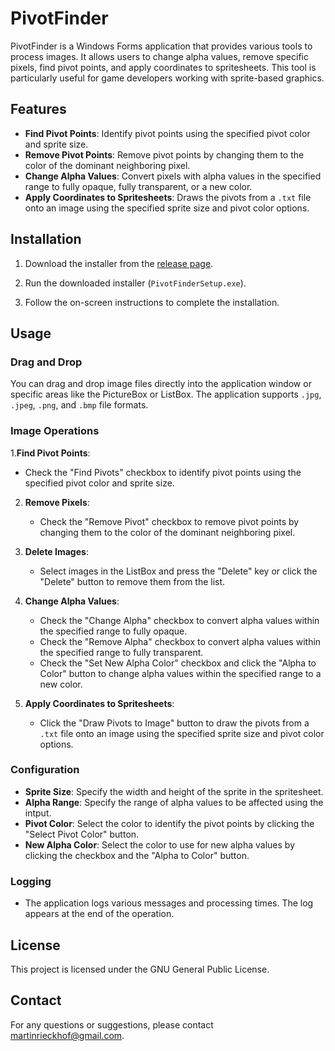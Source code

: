 # PivotFinder

PivotFinder is a Windows Forms application that provides various tools to process images. It allows users to change alpha values, remove specific pixels, find pivot points, and apply coordinates to spritesheets. This tool is particularly useful for game developers working with sprite-based graphics.

## Features

- **Find Pivot Points**: Identify pivot points using the specified pivot color and sprite size.
- **Remove Pivot Points**: Remove pivot points by changing them to the color of the dominant neighboring pixel.
- **Change Alpha Values**: Convert pixels with alpha values in the specified range to fully opaque, fully transparent, or a new color.
- **Apply Coordinates to Spritesheets**: Draws the pivots from a `.txt` file onto an image using the specified sprite size and pivot color options.

## Installation

1. Download the installer from the [release page](https://github.com/yourusername/PivotFinder/releases).

2. Run the downloaded installer (`PivotFinderSetup.exe`).

3. Follow the on-screen instructions to complete the installation.

## Usage

### Drag and Drop

You can drag and drop image files directly into the application window or specific areas like the PictureBox or ListBox. The application supports `.jpg`, `.jpeg`, `.png`, and `.bmp` file formats.

### Image Operations

1.**Find Pivot Points**:
   - Check the "Find Pivots" checkbox to identify pivot points using the specified pivot color and sprite size.

2. **Remove Pixels**:
   - Check the "Remove Pivot" checkbox to remove pivot points by changing them to the color of the dominant neighboring pixel.


3. **Delete Images**:
   - Select images in the ListBox and press the "Delete" key or click the "Delete" button to remove them from the list.

4. **Change Alpha Values**:
   - Check the "Change Alpha" checkbox to convert alpha values within the specified range to fully opaque.
   - Check the "Remove Alpha" checkbox to convert alpha values within the specified range to fully transparent.
   - Check the "Set New Alpha Color" checkbox and click the "Alpha to Color" button to change alpha values within the specified range to a new color.

5. **Apply Coordinates to Spritesheets**:
   - Click the "Draw Pivots to Image" button to draw the pivots from a `.txt` file onto an image using the specified sprite size and pivot color options.

### Configuration

- **Sprite Size**: Specify the width and height of the sprite in the spritesheet.
- **Alpha Range**: Specify the range of alpha values to be affected using the intput.
- **Pivot Color**: Select the color to identify the pivot points by clicking the "Select Pivot Color" button.
- **New Alpha Color**: Select the color to use for new alpha values by clicking the checkbox and the "Alpha to Color" button.

### Logging

- The application logs various messages and processing times. The log appears at the end of the operation.

## License

This project is licensed under the GNU General Public License.


## Contact

For any questions or suggestions, please contact martinrieckhof@gmail.com.
